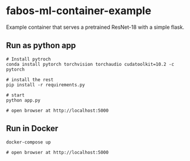 # fabos-ml-container-example
Example container that serves a pretrained ResNet-18 with a simple flask.


## Run as python app
```
# Install pytroch
conda install pytorch torchvision torchaudio cudatoolkit=10.2 -c pytorch

# install the rest
pip install -r requirements.py

# start
python app.py

# open browser at http://localhost:5000
```

## Run in Docker
```
docker-compose up

# open browser at http://localhost:5000
```